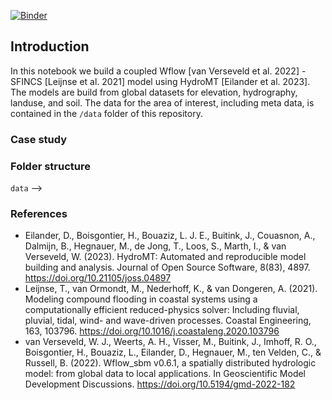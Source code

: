[![Binder](https://mybinder.org/badge_logo.svg)](https://mybinder.org/v2/gh/DirkEilander/hydromt-wflow-sfincs/HEAD?labpath=src)

## Introduction

In this notebook we build a coupled Wflow [van Verseveld et al. 2022] - SFINCS [Leijnse et al. 2021] model using HydroMT [Eilander et al. 2023].
The models are build from global datasets for elevation, hydrography, landuse, and soil. 
The data for the area of interest, including meta data, is contained in the `/data` folder of this repository. 

### Case study


### Folder structure

`data`
--> 






### References
- Eilander, D., Boisgontier, H., Bouaziz, L. J. E., Buitink, J., Couasnon, A., Dalmijn, B., Hegnauer, M., de Jong, T., Loos, S., Marth, I., & van Verseveld, W. (2023). HydroMT: Automated and reproducible model building and analysis. Journal of Open Source Software, 8(83), 4897. https://doi.org/10.21105/joss.04897
- Leijnse, T., van Ormondt, M., Nederhoff, K., & van Dongeren, A. (2021). Modeling compound flooding in coastal systems using a computationally efficient reduced-physics solver: Including fluvial, pluvial, tidal, wind- and wave-driven processes. Coastal Engineering, 163, 103796. https://doi.org/10.1016/j.coastaleng.2020.103796
- van Verseveld, W. J., Weerts, A. H., Visser, M., Buitink, J., Imhoff, R. O., Boisgontier, H., Bouaziz, L., Eilander, D., Hegnauer, M., ten Velden, C., & Russell, B. (2022). Wflow_sbm v0.6.1, a spatially distributed hydrologic model: from global data to local applications. In Geoscientific Model Development Discussions. https://doi.org/10.5194/gmd-2022-182

